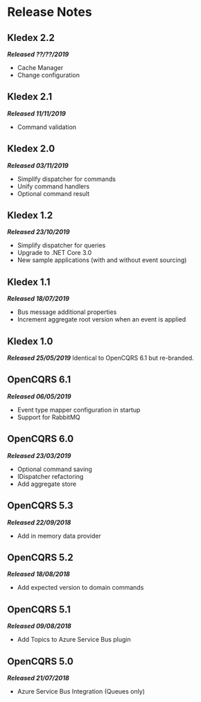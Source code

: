 # Release Notes

## Kledex 2.2
_**Released ??/??/2019**_
- Cache Manager
- Change configuration

## Kledex 2.1
_**Released 11/11/2019**_
- Command validation

## Kledex 2.0
_**Released 03/11/2019**_
- Simplify dispatcher for commands
- Unify command handlers
- Optional command result

## Kledex 1.2
_**Released 23/10/2019**_
- Simplify dispatcher for queries
- Upgrade to .NET Core 3.0
- New sample applications (with and without event sourcing)

## Kledex 1.1
_**Released 18/07/2019**_
- Bus message additional properties
- Increment aggregate root version when an event is applied

## Kledex 1.0
_**Released 25/05/2019**_
Identical to OpenCQRS 6.1 but re-branded.

## OpenCQRS 6.1
_**Released 06/05/2019**_
- Event type mapper configuration in startup
- Support for RabbitMQ

## OpenCQRS 6.0
_**Released 23/03/2019**_
- Optional command saving
- IDispatcher refactoring
- Add aggregate store

## OpenCQRS 5.3
_**Released 22/09/2018**_
- Add in memory data provider

## OpenCQRS 5.2
_**Released 18/08/2018**_
- Add expected version to domain commands

## OpenCQRS 5.1
_**Released 09/08/2018**_
- Add Topics to Azure Service Bus plugin

## OpenCQRS 5.0
_**Released 21/07/2018**_
- Azure Service Bus Integration (Queues only)
